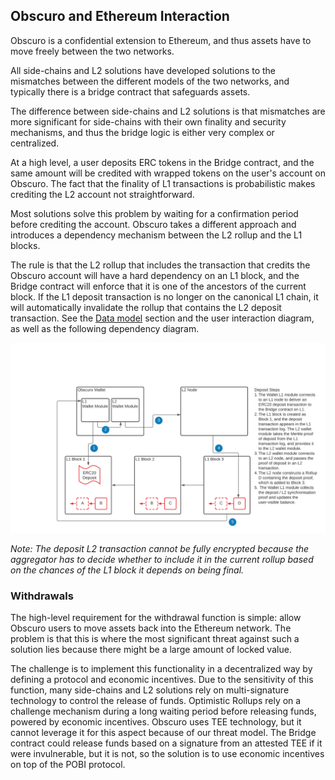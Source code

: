 ## Obscuro and Ethereum Interaction

Obscuro is a confidential extension to Ethereum, and thus assets have to move freely between the two networks.

All side-chains and L2 solutions have developed solutions to the mismatches between the different models of the two networks, and typically there is a bridge contract that safeguards assets.

The difference between side-chains and L2 solutions is that mismatches are more significant for side-chains with their own finality and security mechanisms, and thus the bridge logic is either very complex or centralized.

At a high level, a user deposits ERC tokens in the Bridge contract, and the same amount will be credited with wrapped tokens on the user's account on Obscuro. The fact that the finality of L1 transactions is probabilistic makes crediting the L2 account not straightforward.

Most solutions solve this problem by waiting for a confirmation period before crediting the account. Obscuro takes a different approach and introduces a dependency mechanism between the L2 rollup and the L1 blocks.

The rule is that the L2 rollup that includes the transaction that credits the Obscuro account will have a hard dependency on an L1 block, and the Bridge contract will enforce that it is one of the ancestors of the current block.
If the L1 deposit transaction is no longer on the canonical L1 chain, it will automatically invalidate the rollup that contains the L2 deposit transaction. See the [Data model](./appendix#data-model) section and the user interaction diagram, as well as the following dependency diagram.

![deposit process](../images/deposit-process.png)

_Note: The deposit L2 transaction cannot be fully encrypted because the aggregator has to decide whether to include it in the current rollup based on the chances of the L1 block it depends on being final._

### Withdrawals
The high-level requirement for the withdrawal function is simple: allow Obscuro users to move assets back into the Ethereum network. The problem is that this is where the most significant threat against such a solution lies because there might be a large amount of locked value.

The challenge is to implement this functionality in a decentralized way by defining a protocol and economic incentives.
Due to the sensitivity of this function, many side-chains and L2 solutions rely on multi-signature technology to control the release of funds. Optimistic Rollups rely on a challenge mechanism during a long waiting period before releasing funds, powered by economic incentives.
Obscuro uses TEE technology, but it cannot leverage it for this aspect because of our threat model. The Bridge contract could release funds based on a signature from an attested TEE if it were invulnerable, but it is not, so the solution is to use economic incentives on top of the POBI protocol.

